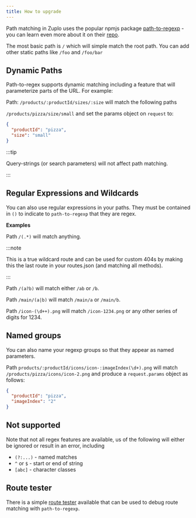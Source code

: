 ```yaml
---
title: How to upgrade
---
```


Path matching in Zuplo uses the popular npmjs package [path-to-regexp](https://github.com/pillarjs/path-to-regexp) - you can learn even more about it on their [repo](https://github.com/pillarjs/path-to-regexp).

The most basic path is `/` which will simple match the root path. You can add other static paths like `/foo` and `/foo/bar`

## Dynamic Paths

Path-to-regex supports dynamic matching including a feature that will parameterize parts of the URL. For example:

Path: `/products/:productId/sizes/:size` will match the following paths

`/products/pizza/size/small` and set the params object on `request` to:

```json
{
  "productId": "pizza",
  "size": "small"
}
```

:::tip

Query-strings (or search parameters) will not affect path matching.

:::

## Regular Expressions and Wildcards

You can also use regular expressions in your paths. They must be contained in `()` to indicate to `path-to-regexp` that they are regex.

**Examples**

Path `/(.*)` will match anything.

:::note

This is a true wildcard route and can be used for custom 404s by making this the last route in your routes.json (and matching all methods).

:::

Path `/(a?b)` will match either `/ab` or `/b`.

Path `/main/(a|b)` will match `/main/a` or `/main/b`.

Path `/icon-(\d++).png` will match `/icon-1234.png` or any other series of digits for 1234.

## Named groups

You can also name your regexp groups so that they appear as named parameters.

Path `products/:productId/icons/icon-:imageIndex(\d+).png` will match `/products/pizza/icons/icon-2.png` and produce a `request.params` object as follows:

```json
{
  "productId": "pizza",
  "imageIndex": "2"
}
```

## Not supported

Note that not all regex features are available, us of the following will either be ignored or result in an error, including

- `(?:...)` - named matches
- `^` or `$` - start or end of string
- `[abc]` - character classes

## Route tester

There is a simple [route tester](http://forbeslindesay.github.io/express-route-tester/) available that can be used to debug route matching with `path-to-regexp`.

